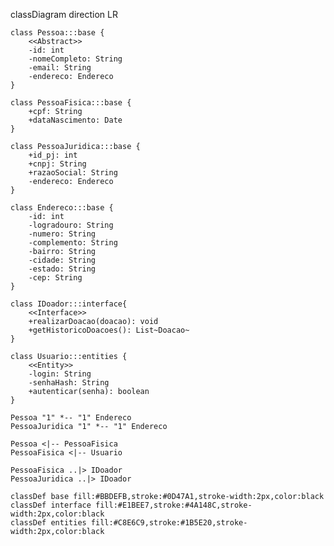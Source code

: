 classDiagram
    direction LR

    class Pessoa:::base {
        <<Abstract>>
        -id: int
        -nomeCompleto: String
        -email: String
        -endereco: Endereco
    }

    class PessoaFisica:::base {
        +cpf: String
        +dataNascimento: Date
    }

    class PessoaJuridica:::base {
        +id_pj: int
        +cnpj: String
        +razaoSocial: String
        -endereco: Endereco
    }

    class Endereco:::base {
        -id: int
        -logradouro: String
        -numero: String
        -complemento: String
        -bairro: String
        -cidade: String
        -estado: String
        -cep: String
    }

    class IDoador:::interface{
        <<Interface>>
        +realizarDoacao(doacao): void
        +getHistoricoDoacoes(): List~Doacao~
    }

    class Usuario:::entities {
        <<Entity>>
        -login: String
        -senhaHash: String
        +autenticar(senha): boolean
    }

    Pessoa "1" *-- "1" Endereco
    PessoaJuridica "1" *-- "1" Endereco

    Pessoa <|-- PessoaFisica
    PessoaFisica <|-- Usuario
    
    PessoaFisica ..|> IDoador
    PessoaJuridica ..|> IDoador
    
    classDef base fill:#BBDEFB,stroke:#0D47A1,stroke-width:2px,color:black
    classDef interface fill:#E1BEE7,stroke:#4A148C,stroke-width:2px,color:black
    classDef entities fill:#C8E6C9,stroke:#1B5E20,stroke-width:2px,color:black


